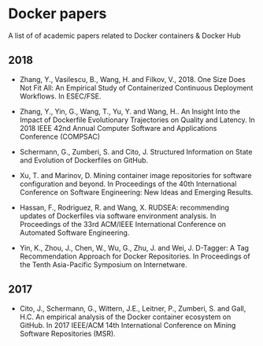 # Docker papers
A list of of academic papers related to Docker containers & Docker Hub

## 2018
* Zhang, Y., Vasilescu, B., Wang, H. and Filkov, V., 2018. One Size Does Not Fit All: An Empirical Study of Containerized Continuous Deployment Workflows. In ESEC/FSE.

* Zhang, Y., Yin, G., Wang, T., Yu, Y. and Wang, H.. An Insight Into the Impact of Dockerfile Evolutionary Trajectories on Quality and Latency. In 2018 IEEE 42nd Annual Computer Software and Applications Conference (COMPSAC)

* Schermann, G., Zumberi, S. and Cito, J. Structured Information on State and Evolution of Dockerfiles on GitHub.

* Xu, T. and Marinov, D. Mining container image repositories for software configuration and beyond. In Proceedings of the 40th International Conference on Software Engineering: New Ideas and Emerging Results.

* Hassan, F., Rodriguez, R. and Wang, X. RUDSEA: recommending updates of Dockerfiles via software environment analysis. In Proceedings of the 33rd ACM/IEEE International Conference on Automated Software Engineering.

* Yin, K., Zhou, J., Chen, W., Wu, G., Zhu, J. and Wei, J. D-Tagger: A Tag Recommendation Approach for Docker Repositories. In Proceedings of the Tenth Asia-Pacific Symposium on Internetware.

## 2017
* Cito, J., Schermann, G., Wittern, J.E., Leitner, P., Zumberi, S. and Gall, H.C. An empirical analysis of the Docker container ecosystem on GitHub. In 2017 IEEE/ACM 14th International Conference on Mining Software Repositories (MSR).


